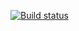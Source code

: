 [![Build status](https://ci.appveyor.com/api/projects/status/c80v3p1sblo84vgw?svg=true)](https://ci.appveyor.com/project/yegorbelikin/avtotestdz5-2)